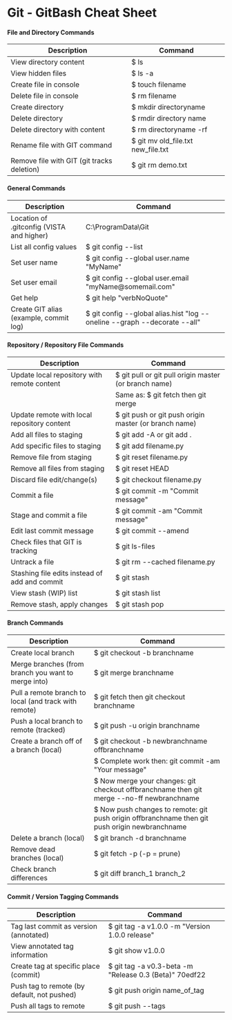 # Git - GitBash Cheat Sheet

#### File and Directory Commands
| __Description__        | __Command__ |
|------------------------|------|
| View directory content | $ ls |
| View hidden files      | $ ls -a |
| Create file in console | $ touch filename     |
| Delete file in console | $ rm filename    |
| Create directory       | $ mkdir directoryname |
| Delete directory       | $ rmdir directory name |
| Delete directory with content | $ rm directoryname -rf |
| Rename file with GIT command | $ git mv old_file.txt new_file.txt |
| Remove file with GIT (git tracks deletion) | $ git rm demo.txt |


#### General Commands
| __Description__        | __Command__ |
|------------------------|------|
| Location of .gitconfig (VISTA and higher) | C:\ProgramData\Git |
| List all config values | $ git config --list |
| Set user name | $ git config --global user<span>.</span>name "MyName" |
| Set user email | $ git config --global user.email "my<span>Name</span>@somemail.com" |
| Get help | $ git help <span>"verbNoQuote</span>" |
| Create GIT alias (example, commit log) | $ git config --global alias.hist "log --oneline --graph --decorate --all" |


#### Repository / Repository File Commands
| __Description__        | __Command__ |
|------------------------|------|
| Update local repository with remote content | $ git pull or git pull origin master (or branch name) |
|  |   Same as: $ git fetch then git merge |
| Update remote with local repository content | $ git push or git push origin master (or branch name) |
| Add all files to staging | $ git add -A or git add . |
| Add specific files to staging | $ git add filename<span>.py</span> |
| Remove file from staging | $ git reset file<span>name.</span>py |
| Remove all files from staging | $ git reset HEAD |
| Discard file edit/change(s) | $ git checkout filename<span>.</span>py |
| Commit a file | $ git commit -m <span>"Commit message</span>" |
| Stage and commit a file | $ git commit -am <span>"Commit message</span>" |
| Edit last commit message | $ git commit --amend |
| Check files that GIT is tracking | $ git ls-files |
| Untrack a file | $ git rm --cached filename<span>.</span>py |
| Stashing file edits instead of add and commit | $ git stash |
| View stash (WIP) list | $ git stash list |
| Remove stash, apply changes | $ git stash pop |


#### Branch Commands
| __Description__        | __Command__ |
|------------------------|------|
| Create local branch | $ git checkout -b branchname |
| Merge branches (from branch you want to merge into) | $ git merge branchname |
| Pull a remote branch to local (and track with remote) | $ git fetch then git checkout branchname |
| Push a local branch to remote (tracked) | $ git push -u origin branchname |
| Create a branch off of a branch (local) | $ git checkout -b newbranchname offbranchname |
|  | $ Complete work then: git commit -am "Your message" |
|  | $ Now merge your changes: git checkout offbranchname then git merge --no-ff newbranchname |
|  | $ Now push changes to remote: git push origin offbranchname then git push origin newbranchname |
| Delete a branch (local) | $ git branch -d branchname |
| Remove dead branches (local) | $ git fetch -p (-p = prune) |
| Check branch differences | $ git diff branch_1 branch_2 |


#### Commit / Version Tagging Commands
| __Description__        | __Command__ |
|------------------------|------|
| Tag last commit as version (annotated) | $ git tag -a v1.0.0 -m "Version 1.0.0 release" |
| View annotated tag information | $ git show v1.0.0 |
| Create tag at specific place (commit) | $ git tag -a v0.3-beta -m "Release 0.3 (Beta)" 70edf22 |
| Push tag to remote (by default, not pushed) | $ git push origin name_of_tag |
| Push all tags to remote | $ git push --tags |